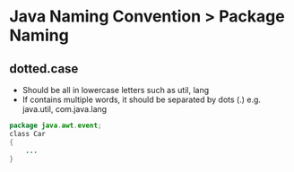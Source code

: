 # Java Naming Convention > Package Naming

## dotted.case
- Should be all in lowercase letters such as util, lang
- If contains multiple words, it should be separated by dots (.) e.g. java.util, com.java.lang

```java
package java.awt.event;
class Car  
{  
    ...
}
```